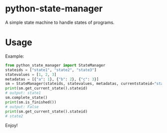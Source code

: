 # python-state-manager
A simple state machine to handle states of programs.

# Usage

Example:

```python
from python_state_manager import StateManager
stateids = ["state1", "state2", "state3"]
statevalues = [1, 2, 3]
metadatas = [{"a": 1}, {"b": 2}, {"c": 3}]
sm = StateManager(stateids, statevalues, metadatas, currentstateid="state1")
print(sm.get_current_state().stateid)
# output: state1
sm.complete_state()
print(sm.is_finished())
# output: False
print(sm.get_current_state().stateid)
# state2
```

Enjoy!